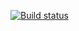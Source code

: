 [![Build status](https://ci.appveyor.com/api/projects/status/go2pq3xp8ds19t62/branch/master?svg=true)](https://ci.appveyor.com/project/Tima02121991/testapi-postman/branch/master)
